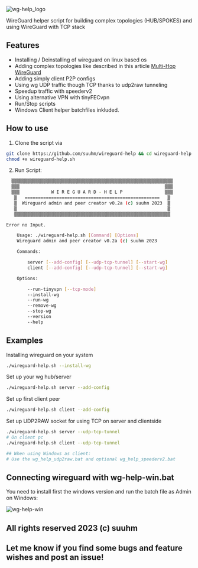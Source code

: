 ![wg-help_logo](https://github.com/suuhm/wireguard-help/assets/11504990/047ca3f0-8437-4b76-aa0f-7c33eee1c2cd)


WireGuard helper script for building complex topologies (HUB/SPOKES) and using WireGuard with TCP stack

## Features

- Installing / Deinstalling of wireguard on linux based os
- Adding complex topologies like described in this article [Multi-Hop WireGuard](https://www.procustodibus.com/blog/2022/06/multi-hop-wireguard/#internet-gateway-as-a-spoke)
- Adding simply client P2P configs
- Using wg UDP traffic though TCP thanks to udp2raw tunneling
- Speedup traffic with speederv2
- Using alternative VPN with tinyFECvpn
- Run/Stop scripts
- Windows Client helper batchfiles inkluded.
  

## How to use

1. Clone the script via
```bash
git clone https://github.com/suuhm/wireguard-help && cd wireguard-help
chmod +x wireguard-help.sh
```

2. Run Script:
```bash
  ▒▒▒▒▒▒▒▒▒▒▒▒▒▒▒▒▒▒▒▒▒▒▒▒▒▒▒▒▒▒▒▒▒▒▒▒▒▒▒▒▒▒▒▒▒▒▒▒▒▒▒▒▒▒▒▒▒▒▒▒▒
  ▒▒▒                                                       ▒▒▒
  ▒▒▒            W I R E G U A R D - H E L P                ▒▒▒
   ▒   ===================================================   ▒ 
   ▒  Wireguard admin and peer creator v0.2a (c) suuhm 2023  ▒ 
   ▒                                                         ▒ 
   ▒▒▒▒▒▒▒▒▒▒▒▒▒▒▒▒▒▒▒▒▒▒▒▒▒▒▒▒▒▒▒▒▒▒▒▒▒▒▒▒▒▒▒▒▒▒▒▒▒▒▒▒▒▒▒▒▒▒▒ 

Error no Input. 

    Usage: ./wireguard-help.sh [Command] [Options] 
    Wireguard admin and peer creator v0.2a (c) suuhm 2023

    Commands:

        server [--add-config] [--udp-tcp-tunnel] [--start-wg]
        client [--add-config] [--udp-tcp-tunnel] [--start-wg]

    Options:

        --run-tinyvpn [--tcp-mode]
        --install-wg
        --run-wg
        --remove-wg
        --stop-wg
        --version
        --help
```

## Examples

Installing wireguard on your system

```bash
./wireguard-help.sh --install-wg
```

Set up your wg hub/server

```bash
./wireguard-help.sh server --add-config
```

Set up first client peer

```bash
./wireguard-help.sh client --add-config
```

Set up UDP2RAW socket for using TCP on server and clientside

```bash
./wireguard-help.sh server --udp-tcp-tunnel
# On client pc
./wireguard-help.sh client --udp-tcp-tunnel

## When using Windows as client:
# Use the wg_help_udp2raw.bat and optional wg_help_speederv2.bat
```



## Connecting wireguard with wg-help-win.bat

You need to install first the windows version and run the batch file as Admin on Windows:


![wg-help-win](https://github.com/suuhm/wireguard-help/assets/11504990/b929e3c3-3d8e-44dc-9774-bb61ae0064a3)



## All rights reserved 2023 (c) suuhm



## Let me know if you find some bugs and feature wishes and post an issue!
